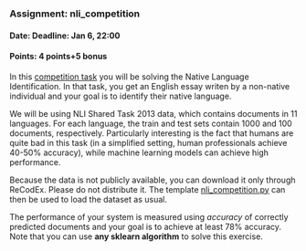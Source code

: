 ### Assignment: nli_competition
#### Date: Deadline: Jan 6, 22:00
#### Points: 4 points+5 bonus

In this [competition task](https://ufal.mff.cuni.cz/courses/npfl129/2425-winter#competitions) you will be solving the Native
Language Identification. In that task, you get an English essay writen by
a non-native individual and your goal is to identify their native language.

We will be using NLI Shared Task 2013 data, which contains documents in 11
languages. For each language, the train and test sets contain 1000 and 100
documents, respectively. Particularly interesting is the fact that humans are
quite bad in this task (in a simplified setting, human professionals achieve
40-50% accuracy), while machine learning models can achieve high performance.

Because the data is not publicly available, you can download it only through
ReCodEx. Please do not distribute it. The template
[nli_competition.py](https://github.com/ufal/npfl129/tree/master/labs/11/nli_competition.py)
can then be used to load the dataset as usual.

The performance of your system is measured using _accuracy_ of correctly
predicted documents and your goal is to achieve at least 78% accuracy.
Note that you can use **any sklearn algorithm** to solve this exercise.
